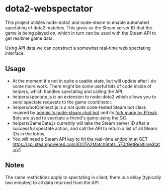 # dota2-webspectator
This project utilizes node-dota2 and node-steam to enable automated spectating of dota2 matches. This gives us the Steam server ID that the game is being played on, which in turn can be used with the Steam API to get realtime game data.

Using API data we can construct a somewhat real-time web spectating interface.

Usage
---
* At the moment it's not in quite a usable state, but will update after I do some more work. There might be some useful bits of code inside of helpers, which handles spectating and calling the API.
* helpers/spectate.js is an extension to node-dota2 which allows you to send spectate requests to the game coordinator. 
* helpers/botConnect.js is a not quite code-tested Steam bot class inspired by [bonnici's node-steam chat bot](https://github.com/bonnici/node-steam-chat-bot) and its [fork made by Efreak](https://github.com/Efreak/node-steam-chat-bot). Bots are used to spectate a friend's game using the GC.
* helpers/GameData.js currently will take the Steam server ID after a successful spectate action, and call the API to return a list of all Steam IDs in the lobby.
* You will need a Steam API key to hit the real-time endpoint at GET https://api.steampowered.com/IDOTA2MatchStats_570/GetRealtimeStats/v1

Notes
---
The same restrictions apply to spectating in client; there is a delay (typically two minutes) to all data returned from the API.
